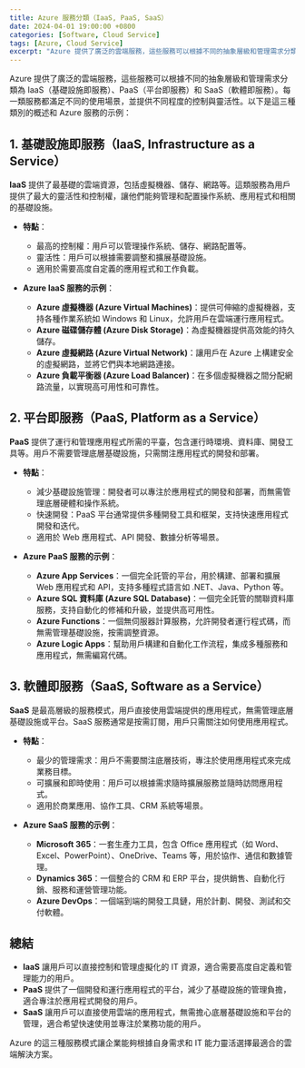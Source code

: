 ```yaml
---
title: Azure 服務分類（IaaS, PaaS, SaaS）
date: 2024-04-01 19:00:00 +0800
categories: [Software, Cloud Service]
tags: [Azure, Cloud Service] 
excerpt: "Azure 提供了廣泛的雲端服務，這些服務可以根據不同的抽象層級和管理需求分類為 IaaS（基礎設施即服務）、PaaS（平台即服務）和 SaaS（軟體即服務）"
---
```


Azure 提供了廣泛的雲端服務，這些服務可以根據不同的抽象層級和管理需求分類為 IaaS（基礎設施即服務）、PaaS（平台即服務）和 SaaS（軟體即服務）。每一類服務都滿足不同的使用場景，並提供不同程度的控制與靈活性。以下是這三種類別的概述和 Azure 服務的示例：

## **1. 基礎設施即服務（IaaS, Infrastructure as a Service）**

**IaaS** 提供了最基礎的雲端資源，包括虛擬機器、儲存、網路等。這類服務為用戶提供了最大的靈活性和控制權，讓他們能夠管理和配置操作系統、應用程式和相關的基礎設施。

- **特點**：
  - 最高的控制權：用戶可以管理操作系統、儲存、網路配置等。
  - 靈活性：用戶可以根據需要調整和擴展基礎設施。
  - 適用於需要高度自定義的應用程式和工作負載。

- **Azure IaaS 服務的示例**：
  - **Azure 虛擬機器 (Azure Virtual Machines)**：提供可伸縮的虛擬機器，支持各種作業系統如 Windows 和 Linux，允許用戶在雲端運行應用程式。
  - **Azure 磁碟儲存體 (Azure Disk Storage)**：為虛擬機器提供高效能的持久儲存。
  - **Azure 虛擬網路 (Azure Virtual Network)**：讓用戶在 Azure 上構建安全的虛擬網路，並將它們與本地網路連接。
  - **Azure 負載平衡器 (Azure Load Balancer)**：在多個虛擬機器之間分配網路流量，以實現高可用性和可靠性。

## **2. 平台即服務（PaaS, Platform as a Service）**

**PaaS** 提供了運行和管理應用程式所需的平臺，包含運行時環境、資料庫、開發工具等。用戶不需要管理底層基礎設施，只需關注應用程式的開發和部署。

- **特點**：
  - 減少基礎設施管理：開發者可以專注於應用程式的開發和部署，而無需管理底層硬體和操作系統。
  - 快速開發：PaaS 平台通常提供多種開發工具和框架，支持快速應用程式開發和迭代。
  - 適用於 Web 應用程式、API 開發、數據分析等場景。

- **Azure PaaS 服務的示例**：
  - **Azure App Services**：一個完全託管的平台，用於構建、部署和擴展 Web 應用程式和 API，支持多種程式語言如 .NET、Java、Python 等。
  - **Azure SQL 資料庫 (Azure SQL Database)**：一個完全託管的關聯資料庫服務，支持自動化的修補和升級，並提供高可用性。
  - **Azure Functions**：一個無伺服器計算服務，允許開發者運行程式碼，而無需管理基礎設施，按需調整資源。
  - **Azure Logic Apps**：幫助用戶構建和自動化工作流程，集成多種服務和應用程式，無需編寫代碼。

## **3. 軟體即服務（SaaS, Software as a Service）**

**SaaS** 是最高層級的服務模式，用戶直接使用雲端提供的應用程式，無需管理底層基礎設施或平台。SaaS 服務通常是按需訂閱，用戶只需關注如何使用應用程式。

- **特點**：
  - 最少的管理需求：用戶不需要關注底層技術，專注於使用應用程式來完成業務目標。
  - 可擴展和即時使用：用戶可以根據需求隨時擴展服務並隨時訪問應用程式。
  - 適用於商業應用、協作工具、CRM 系統等場景。

- **Azure SaaS 服務的示例**：
  - **Microsoft 365**：一套生產力工具，包含 Office 應用程式（如 Word、Excel、PowerPoint）、OneDrive、Teams 等，用於協作、通信和數據管理。
  - **Dynamics 365**：一個整合的 CRM 和 ERP 平台，提供銷售、自動化行銷、服務和運營管理功能。
  - **Azure DevOps**：一個端到端的開發工具鏈，用於計劃、開發、測試和交付軟體。

## **總結**

- **IaaS** 讓用戶可以直接控制和管理虛擬化的 IT 資源，適合需要高度自定義和管理能力的用戶。
- **PaaS** 提供了一個開發和運行應用程式的平台，減少了基礎設施的管理負擔，適合專注於應用程式開發的用戶。
- **SaaS** 讓用戶可以直接使用雲端的應用程式，無需擔心底層基礎設施和平台的管理，適合希望快速使用並專注於業務功能的用戶。

Azure 的這三種服務模式讓企業能夠根據自身需求和 IT 能力靈活選擇最適合的雲端解決方案。
